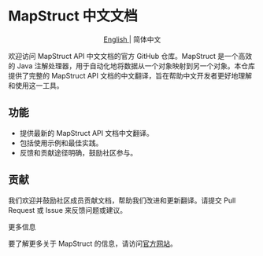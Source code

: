 # MapStruct 中文文档

<p align="center">
 <a href="README.md"> English </a> | 简体中文
</p>

欢迎访问 MapStruct API 中文文档的官方 GitHub 仓库。MapStruct 是一个高效的 Java 注解处理器，用于自动化地将数据从一个对象映射到另一个对象。本仓库提供了完整的 MapStruct API 文档的中文翻译，旨在帮助中文开发者更好地理解和使用这一工具。

## 功能

- 提供最新的 MapStruct API 文档中文翻译。
- 包括使用示例和最佳实践。
- 反馈和贡献途径明确，鼓励社区参与。

## 贡献

我们欢迎并鼓励社区成员贡献文档，帮助我们改进和更新翻译。请提交 Pull Request 或 Issue 来反馈问题或建议。

更多信息

要了解更多关于 MapStruct 的信息，请访问[官方网站](https://mapstruct.org/)。
